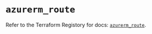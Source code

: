 # `azurerm_route`

Refer to the Terraform Registory for docs: [`azurerm_route`](https://registry.terraform.io/providers/hashicorp/azurerm/3.80.0/docs/resources/route).
